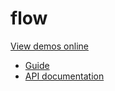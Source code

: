 # flow

[View demos online](https://demos.ixfx.fun/flow/)

* [Guide](https://ixfx.fun/flow/overview/)
* [API documentation](https://api.ixfx.fun/modules/Flow)